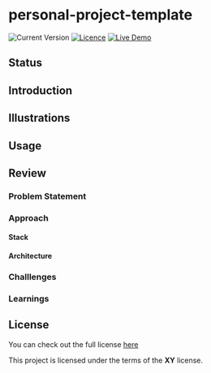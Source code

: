 # personal-project-template
<!--replace `my-project` with the projects name-->
![Current Version](https://img.shields.io/github/package-json/v/NoahLiechti/my-project?style=social)
[![Licence](https://img.shields.io/github/license/NoahLiechti/my-projec?style=social)](https://github.com/NoahLiechti/my-project/blob/main/LICENSE)
[![Live Demo](https://img.shields.io/badge/Demo-Online-green.svg?style=social)](https://my-project.com)
## Status
## Introduction
## Illustrations
## Usage
## Review
### Problem Statement
### Approach
#### Stack
#### Architecture
### Challlenges
### Learnings
## License
You can check out the full license [here](https://github.com/NoahLiechti/my-project/blob/main/LICENSE)

This project is licensed under the terms of the **XY** license.
